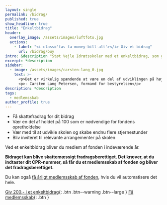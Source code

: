 ```yaml
---
layout: single
permalink: /bidrag/
published: true
show_headline: true
title: "Enkeltbidrag"
header:
  overlay_image: /assets/images/luftfoto.jpg
  actions:
    - label: "<i class='fas fa-money-bill-alt'></i> Giv et bidrag"
      url: /bidrag/buy
intro: &description "Støt Vejle Idrætsskoler med et enkeltbidrag, som gælder for indeværende år."
excerpt: *description
sidebar:
  - image: /assets/images/carsten-lang_0.jpg
    text: >-
      <p>Det er virkelig spændende at være en del af udviklingen på højskolen i øjeblikket. Jeg har haft min faste gang på skolen i 35 år – både som elev, som en del af elevforeningen og de sidste mange år som formand for højskolens bestyrelse. Fonden er et væsentligt bidrag for at løfte vores vision om at være den bedste idrætshøjskole i Danmark – også når vi kigger på vores faciliteter.</p>
      <p>- Carsten Lang Petersen, formand for bestyrelsen</p>
description: *description
tags:
  - medlemsskab
author_profile: true
---
```


- Få skattefradrag for dit bidrag
- Vær en del af holdet på 100 som er nødvendige for fondens opretholdelse
- Vær med til at udvikle skolen og skabe endnu flere stjernestunder
- Bliv inviteret til relevante arrangementer på skolen

Ved et enkeltbidrag bliver du medlem af fonden i indeværende år.

**Bidraget kan blive skattemæssigt fradragsberettiget. Det kræver, at du indtaster dit CPR-nummer, så får du et medlemsskab af fonden og bliver det fradragsberettiget.**

Du kan også [få årligt medlemsskab af fonden](/medlem/), hvis du vil automatisere det hele.

[Giv 200,- i et enkeltbidrag](/bidrag/buy/){: .btn .btn--warning .btn--large } [Få medlemsskab](/medlem/buy/){: .btn }
